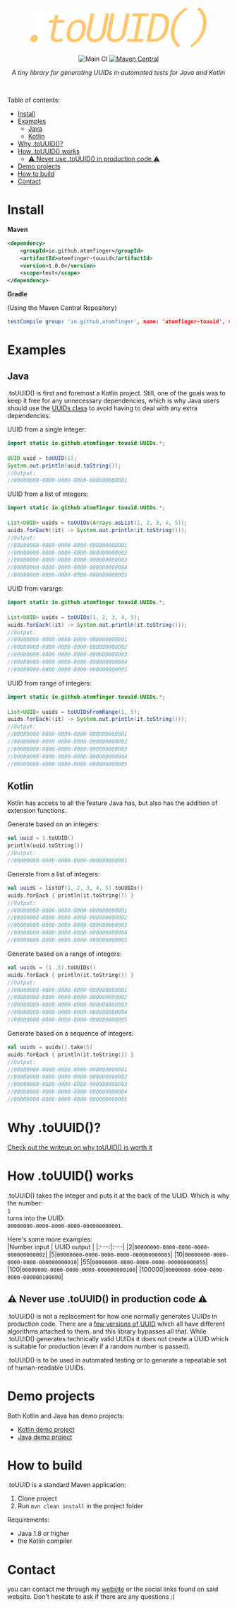 <div align="center">
<img src="/images/logo-medium.png" width="400">

![Main CI](https://github.com/atomfinger/toUUID/workflows/Main%20CI/badge.svg)
[![Maven Central](https://img.shields.io/maven-central/v/io.github.atomfinger/atomfinger-touuid?color=dark-green&logoHeight=50)](https://search.maven.org/artifact/io.github.atomfinger/atomfinger-touuid/1.0.0/jar)

_A tiny library for generating UUIDs in automated tests for Java and Kotlin_

</div>

<br/>

 Table of contents:
- [Install](#install)
- [Examples](#examples)
  - [Java](#java)
  - [Kotlin](#kotlin)
- [Why .toUUID()?](#why-touuid)
- [How .toUUID() works](#how-touuid-works)
  - [:warning: Never use .toUUID() in production code :warning:](#warning-never-use-touuid-in-production-code-warning)
- [Demo projects](#demo-projects)
- [How to build](#how-to-build)
- [Contact](#contact)

# Install

**Maven**

```xml
<dependency>
    <groupId>io.github.atomfinger</groupId>
    <artifactId>atomfinger-touuid</artifactId>
    <version>1.0.0</version>
    <scope>test</scope>
</dependency>
```

**Gradle**

(Using the Maven Central Repository)

```yml
testCompile group: 'io.github.atomfinger', name: 'atomfinger-touuid', version: '1.0.0'
```

# Examples

## Java

.toUUID() is first and foremost a Kotlin project. Still, one of the goals was to keep it free for any unnecessary dependencies, which is why Java users should use the [UUIDs class](src/main/java/io/github/atomfinger/touuid/UUIDs.java) to avoid having to deal with any extra dependencies.

UUID from a single integer:

```java
import static io.github.atomfinger.touuid.UUIDs.*;

UUID uuid = toUUID(1);
System.out.println(uuid.toString());
//Output:
//00000000-0000-0000-0000-000000000001
```

UUID from a list of integers:

```java
import static io.github.atomfinger.touuid.UUIDs.*;

List<UUID> uuids = toUUIDs(Arrays.asList(1, 2, 3, 4, 5));
uuids.forEach((it) -> System.out.println(it.toString()));
//Output:
//00000000-0000-0000-0000-000000000001
//00000000-0000-0000-0000-000000000002
//00000000-0000-0000-0000-000000000003
//00000000-0000-0000-0000-000000000004
//00000000-0000-0000-0000-000000000005
```

UUID from varargs:

```java
import static io.github.atomfinger.touuid.UUIDs.*;

List<UUID> uuids = toUUIDs(1, 2, 3, 4, 5);
uuids.forEach((it) -> System.out.println(it.toString()));
//Output:
//00000000-0000-0000-0000-000000000001
//00000000-0000-0000-0000-000000000002
//00000000-0000-0000-0000-000000000003
//00000000-0000-0000-0000-000000000004
//00000000-0000-0000-0000-000000000005
```

UUID from range of integers:

```Java
import static io.github.atomfinger.touuid.UUIDs.*;

List<UUID> uuids = toUUIDsFromRange(1, 5);
uuids.forEach((it) -> System.out.println(it.toString()));
//Output:
//00000000-0000-0000-0000-000000000001
//00000000-0000-0000-0000-000000000002
//00000000-0000-0000-0000-000000000003
//00000000-0000-0000-0000-000000000004
//00000000-0000-0000-0000-000000000005
```

## Kotlin

Kotlin has access to all the feature Java has, but also has the addition of extension functions.

Generate based on an integers:

```kotlin
val uuid = 1.toUUID()
println(uuid.toString())
//Output:
//00000000-0000-0000-0000-000000000001
```

Generate from a list of integers:

```kotlin
val uuids = listOf(1, 2, 3, 4, 5).toUUIDs()
uuids.forEach { println(it.toString()) }
//Output:
//00000000-0000-0000-0000-000000000001
//00000000-0000-0000-0000-000000000002
//00000000-0000-0000-0000-000000000003
//00000000-0000-0000-0000-000000000004
//00000000-0000-0000-0000-000000000005
```

Generate based on a range of integers:

```kotlin
val uuids = (1..5).toUUIDs()
uuids.forEach { println(it.toString()) }
//Output:
//00000000-0000-0000-0000-000000000001
//00000000-0000-0000-0000-000000000002
//00000000-0000-0000-0000-000000000003
//00000000-0000-0000-0000-000000000004
//00000000-0000-0000-0000-000000000005
```

Generate based on a sequence of integers:

```kotlin
val uuids = uuids().take(5)
uuids.forEach { println(it.toString()) }
//Output:
//00000000-0000-0000-0000-000000000001
//00000000-0000-0000-0000-000000000002
//00000000-0000-0000-0000-000000000003
//00000000-0000-0000-0000-000000000004
//00000000-0000-0000-0000-000000000005
```

# Why .toUUID()?

[Check out the writeup on why toUUID() is worth it](why_touuid.md)

# How .toUUID() works

.toUUID() takes the integer and puts it at the back of the UUID. Which is why the number:  
`1`  
turns into the UUID:  
`00000000-0000-0000-0000-000000000001`.

Here's some more examples:  
|Number input | UUID output |
|:---:|:---|
|2|`00000000-0000-0000-0000-000000000002`|
|5|`00000000-0000-0000-0000-000000000005`|
|10|`00000000-0000-0000-0000-000000000010`|
|55|`00000000-0000-0000-0000-000000000055`|
|100|`00000000-0000-0000-0000-000000000100`|
|100000|`00000000-0000-0000-0000-000000100000`|

## :warning: Never use .toUUID() in production code :warning:

.toUUID() is not a replacement for how one normally generates UUIDs in production code. There are a [few versions of UUID](https://en.wikipedia.org/wiki/Universally_unique_identifier#Versions) which all have different algorithms attached to them, and this library bypasses all that. While .toUUID() generates technically valid UUIDs it does not create a UUID which is suitable for production (even if a random number is passed).

.toUUID() is to be used in automated testing or to generate a repeatable set of human-readable UUIDs.

# Demo projects

Both Kotlin and Java has demo projects:

- [Kotlin demo project](demo/kotlin-demo/)
- [Java demo project](demo/java-demo/)

# How to build

.toUUID is a standard Maven application:

1. Clone project
1. Run `mvn clean install` in the project folder

Requirements:

- Java 1.8 or higher
- the Kotlin compiler

# Contact

you can contact me through my [website](https://jmgundersen.com) or the social links found on said website. Don't hesitate to ask if there are any questions :)
